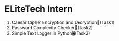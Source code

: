 # ELiteTech Intern
 
1. Caesar Cipher Encryption and Decryption🔐(Task1)
2. Password Complexity Checker🔑(Task2)
3. Simple Text Logger in Python🖥️(Task3)
